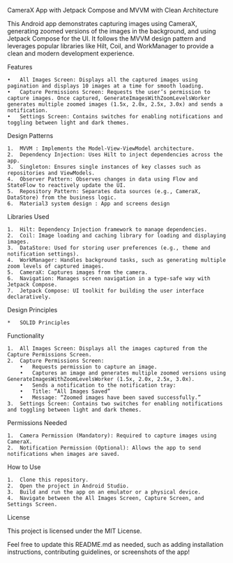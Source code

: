 CameraX App with Jetpack Compose and MVVM with Clean Architecture

This Android app demonstrates capturing images using CameraX, generating zoomed versions of the images in the background, and using Jetpack Compose for the UI. It follows the MVVM design pattern and leverages popular libraries like Hilt, Coil, and WorkManager to provide a clean and modern development experience.

Features

	•	All Images Screen: Displays all the captured images using pagination and displays 10 images at a time for smooth loading.
	•	Capture Permissions Screen: Requests the user’s permission to capture images. Once captured, GenerateImagesWithZoomLevelsWorker generates multiple zoomed images (1.5x, 2.0x, 2.5x, 3.0x) and sends a notification.
	•	Settings Screen: Contains switches for enabling notifications and toggling between light and dark themes.

Design Patterns

	1.	MVVM : Implements the Model-View-ViewModel architecture.
	2.	Dependency Injection: Uses Hilt to inject dependencies across the app.
	3.	Singleton: Ensures single instances of key classes such as repositories and ViewModels.
	4.	Observer Pattern: Observes changes in data using Flow and StateFlow to reactively update the UI.
	5.	Repository Pattern: Separates data sources (e.g., CameraX, DataStore) from the business logic.
 	6. 	Material3 system design : App and screens design

Libraries Used

	1.	Hilt: Dependency Injection framework to manage dependencies.
	2.	Coil: Image loading and caching library for loading and displaying images.
	3.	DataStore: Used for storing user preferences (e.g., theme and notification settings).
	4.	WorkManager: Handles background tasks, such as generating multiple zoom levels of captured images.
	5.	CameraX: Captures images from the camera.
	6.	Navigation: Manages screen navigation in a type-safe way with Jetpack Compose.
	7.	Jetpack Compose: UI toolkit for building the user interface declaratively.

Design Principles

	*	SOLID Principles


Functionality

	1.	All Images Screen: Displays all the images captured from the Capture Permissions Screen.
	2.	Capture Permissions Screen:
    	•	Requests permission to capture an image.
    	•	Captures an image and generates multiple zoomed versions using GenerateImagesWithZoomLevelsWorker (1.5x, 2.0x, 2.5x, 3.0x).
    	•	Sends a notification to the notification tray:
    	•	Title: “All Images Saved”
    	•	Message: “Zoomed images have been saved successfully.”
	3.	Settings Screen: Contains two switches for enabling notifications and toggling between light and dark themes.

Permissions Needed

	1.	Camera Permission (Mandatory): Required to capture images using CameraX.
	2.	Notification Permission (Optional): Allows the app to send notifications when images are saved.

How to Use

	1.	Clone this repository.
	2.	Open the project in Android Studio.
	3.	Build and run the app on an emulator or a physical device.
	4.	Navigate between the All Images Screen, Capture Screen, and Settings Screen.

License

This project is licensed under the MIT License.

Feel free to update this README.md as needed, such as adding installation instructions, contributing guidelines, or screenshots of the app!
